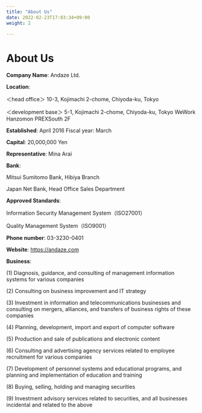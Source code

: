 ```yaml
---
title: "About Us"
date: 2022-02-23T17:03:34+09:00
weight: 2
 
---
```


# About Us

<!-- ## What is Andaze ?

Leveraging IT Tech from Around the World
We create the best products by communicating with users.
and communicate with users to create the best products.
We are a next-generation development company that creates optimal products by communicating with users.

Andaze creates products that change common sense.
"Andaze", which creates products that change the way we think about the world. -->

<!-- ## About Us -->

**Company Name**: Andaze Ltd.

**Location**:  

 ＜head office＞
10-3, Kojimachi 2-chome, Chiyoda-ku, Tokyo  

＜development base＞
5-1, Kojimachi 2-chome, Chiyoda-ku, Tokyo
WeWork Hanzomon PREXSouth 2F

**Established**: April 2016 Fiscal year: March

**Capital**: 20,000,000 Yen

**Representative**:  Mina Arai

**Bank**:  

Mitsui Sumitomo Bank, Hibiya Branch  

Japan Net Bank, Head Office Sales Department

**Approved Standards**:   

Information Security Management System（ISO27001） 

Quality Management System（ISO9001）

**Phone number**: 03-3230-0401

**Website**: https://andaze.com

**Business**:

(1) Diagnosis, guidance, and consulting of management information systems for various companies

(2) Consulting on business improvement and IT strategy

(3) Investment in information and telecommunications businesses and consulting on mergers, alliances, and transfers of business rights of these companies

(4) Planning, development, import and export of computer software

(5) Production and sale of publications and electronic content

(6) Consulting and advertising agency services related to employee recruitment for various companies

(7) Development of personnel systems and educational programs, and planning and implementation of education and training

(8) Buying, selling, holding and managing securities

(9) Investment advisory services related to securities, and all businesses incidental and related to the above